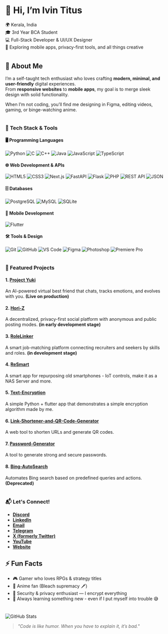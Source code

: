 # **👋 Hi, I’m Ivin Titus**  

🌍 Kerala, India  
🎓 3rd Year BCA Student  
💻 Full-Stack Developer & UI/UX Designer  
📱 Exploring mobile apps, privacy-first tools, and all things creative  

#

## 🌟 About Me
I’m a self-taught tech enthusiast who loves crafting **modern, minimal, and user-friendly** digital experiences.  
From **responsive websites** to **mobile apps**, my goal is to merge sleek design with solid functionality.  

When I’m not coding, you’ll find me designing in Figma, editing videos, gaming, or binge-watching anime.  

#

### 🚀 **Tech Stack & Tools**

#### 🖥 **Programming Languages**
![Python](https://img.shields.io/badge/-Python-3776AB?style=flat&logo=python&logoColor=white) ![C](https://img.shields.io/badge/-C-A8B9CC?style=flat&logo=c&logoColor=white) ![C++](https://img.shields.io/badge/-C%2B%2B-00599C?style=flat&logo=c%2B%2B&logoColor=white) ![Java](https://img.shields.io/badge/-Java-007396?style=flat&logo=openjdk&logoColor=white) ![JavaScript](https://img.shields.io/badge/-JavaScript-F7DF1E?style=flat&logo=javascript&logoColor=black) ![TypeScript](https://img.shields.io/badge/-TypeScript-3178C6?style=flat&logo=typescript&logoColor=white)

#### 🌐 **Web Development & APIs**
![HTML5](https://img.shields.io/badge/-HTML5-E34F26?style=flat&logo=html5&logoColor=white) ![CSS3](https://img.shields.io/badge/-CSS3-1572B6?style=flat&logo=css3&logoColor=white) ![Next.js](https://img.shields.io/badge/-Next.js-000000?style=flat&logo=nextdotjs&logoColor=white) ![FastAPI](https://img.shields.io/badge/-FastAPI-009688?style=flat&logo=fastapi&logoColor=white) ![Flask](https://img.shields.io/badge/-Flask-000000?style=flat&logo=flask&logoColor=white) ![PHP](https://img.shields.io/badge/-PHP-777BB4?style=flat&logo=php&logoColor=white) ![REST API](https://img.shields.io/badge/-REST%20API-005571?style=flat&logo=api&logoColor=white) ![JSON](https://img.shields.io/badge/-JSON-000000?style=flat&logo=json&logoColor=white)

#### 🗄 **Databases**
![PostgreSQL](https://img.shields.io/badge/-PostgreSQL-336791?style=flat&logo=postgresql&logoColor=white) ![MySQL](https://img.shields.io/badge/-MySQL-4479A1?style=flat&logo=mysql&logoColor=white) ![SQLite](https://img.shields.io/badge/-SQLite-003B57?style=flat&logo=sqlite&logoColor=white)

#### 📱 **Mobile Development**
![Flutter](https://img.shields.io/badge/-Flutter-02569B?style=flat&logo=flutter&logoColor=white)

#### 🛠 **Tools & Design**
![Git](https://img.shields.io/badge/-Git-F05032?style=flat&logo=git&logoColor=white) ![GitHub](https://img.shields.io/badge/-GitHub-181717?style=flat&logo=github&logoColor=white) ![VS Code](https://img.shields.io/badge/-VS%20Code-007ACC?style=flat&logo=visualstudiocode&logoColor=white) ![Figma](https://img.shields.io/badge/-Figma-F24E1E?style=flat&logo=figma&logoColor=white) ![Photoshop](https://img.shields.io/badge/-Photoshop-31A8FF?style=flat&logo=adobephotoshop&logoColor=white) ![Premiere Pro](https://img.shields.io/badge/-Premiere%20Pro-9999FF?style=flat&logo=adobepremierepro&logoColor=white)

#

### **📂 Featured Projects**  
#### 1. [Project Yuki](https://yuki.ivin.site/) 
An AI-powered virtual best friend that chats, tracks emotions, and evolves with you. **(Live on production)**

#### 2. [Hori-Z](https://horiz.ivin.site/)
A decentralized, privacy-first social platform with anonymous and public posting modes. **(in early development stage)**

#### 3. [RoleLinker](https://rolelinker.ivin.site/)
A smart job-matching platform connecting recruiters and seekers by skills and roles. **(in development stage)**

#### 4. [ReSmart](https://github.com/ivin-titus/ReSmart)  
A smart app for repurposing old smartphones - IoT controls, make it as a NAS Server and more.

#### 5. [Text-Encryption](https://github.com/ivin-titus/Text-Encryption)
A simple Python + flutter app that demonstrates a simple encryption algorithm made by me.  

#### 6. [Link-Shortener-and-QR-Code-Generator](https://github.com/ivin-titus/Link-Shortener-and-QR-Code-Generator)  
A web tool to shorten URLs and generate QR codes.

#### 7. [Password-Generator](https://github.com/ivin-titus/password-generator) 
A tool to generate strong and secure passwords.

#### 8. [Bing-AutoSearch](https://github.com/ivin-titus/bing-autosearch) 
Automates Bing search based on predefined queries and actions.  **(Deprecated)**

#

### **📬 Let's Connect!**  

- **[Discord](https://discordapp.com/users/887217817131286549)**  
- **[LinkedIn](https://in.linkedin.com/in/ivin-titus-49b403297)**  
- **[Email](mailto:ivintitus@hotmail.com)** 
- **[Telegram](http://t.me/Ivin_Techz)**  
- **[X (formerly Twitter)](https://twitter.com/ivin_titus_)**  
- **[YouTube](https://www.youtube.com/@Ivin_Techz)**
- **[Website](https://ivin.site/)**

## ⚡ Fun Facts
- 🎮 Gamer who loves RPGs & strategy titles  
- 🎥 Anime fan (Bleach supremacy 🗡️)  
- 🔐 Security & privacy enthusiast — I encrypt everything 
- 🌱 Always learning something new - even if I put myself into trouble 😅

#

![GitHub Stats](https://github-readme-stats.vercel.app/api?username=ivin-titus&show_icons=true&count_private=true&theme=radical)  

> _"Code is like humor. When you have to explain it, it’s bad."_  
